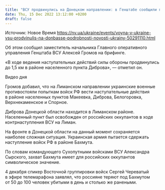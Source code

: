 ```yaml
---
title: "ВСУ продвинулись на Донецком направлении: в Генштабе сообщили подробности"
date: Thu, 15 Dec 2022 13:12:00 +0200
draft: false
---
```

Источник: Новое Время https://nv.ua/ukraine/events/voyna-v-ukraine-vsu-prodvinulis-na-donbasse-podrobnosti-novosti-ukrainy-50291110.html


 Об этом сообщил заместитель начальника Главного оперативного управления Генштаба ВСУ Алексей Громов на брифинге.

«В ходе ведения наступательных действий силы обороны продвинулись до 1,5 км в районе населенного пункта Диброва», — отметил он.

 Видео дня   

Громов добавил, что на Лиманском направлении украинские военные противостояли попыткам войск РФ вести наступательные действия в районе населенных пунктов Макеевка, Диброва, Белогоровка, Верхнекаменское и Спорное.

Диброва Донецкой области находится в Лиманском районе. Населенный пункт был освобожден от российских оккупантов в ходе контрнаступления ВСУ на Лиман.

На фронте в Донецкой области на данный момент сохраняется наиболее сложная ситуация. Украинская армия пытается сдержать наступление войск РФ в районе Бахмута.

По словам командующего Сухопутными войсками ВСУ Александра Сырского, захват Бахмута имеет для российских оккупантов символическое значение.

4 декабря спикер Восточной группировки войск Сергей Череватый в эфире телемарафона заявлял, что россияне теряют под Бахмутом от 50 до 100 человек убитыми в день и столько же ранеными.
